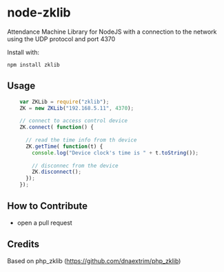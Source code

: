 # node-zklib #

Attendance Machine Library for NodeJS with a connection to the network using the UDP protocol and port 4370

Install with:

    npm install zklib

## Usage

```js
    var ZKLib = require("zklib");
    ZK = new ZKLib("192.168.5.11", 4370);
    
    // connect to access control device
    ZK.connect( function() {
    
      // read the time info from th device
      ZK.getTime( function(t) {
        console.log("Device clock's time is " + t.toString());
        
        // disconnec from the device
        ZK.disconnect();
      });
    });
```

## How to Contribute
- open a pull request

## Credits
Based on php_zklib (https://github.com/dnaextrim/php_zklib)
